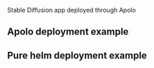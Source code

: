 Stable Diffusion app deployed through Apolo


## Apolo deployment example

## Pure helm deployment example
```

```